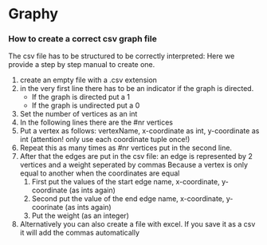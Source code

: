 # Graphy

### How to create a correct csv graph file
The csv file has to be structured to be 
correctly interpreted: Here we provide a step by step
manual to create one. 

1. create an empty file with a .csv extension
2. in the very first line there has to be an indicator
if the graph is directed. 
   - If the graph is directed put a 1
   - If the graph is undirected put a 0
3. Set the number of vertices as an int
4. In the following lines there are the #nr vertices 
5. Put a vertex as follows: vertexName, x-coordinate as int, y-coordinate as int (attention! only use each coordinate tuple once!)
6. Repeat this as many times as #nr vertices put in the second line. 
7. After that the edges are put in the csv file: an edge is represented by 2 vertices and a weight seperated by commas
Because a vertex is only equal to another when the coordinates are equal
    1. First put the values of the start edge name, x-coordinate, y-coordinate (as ints again)
    2. Second put the value of the end edge name, x-coordinate, y-coorinate (as ints again)
    3. Put the weight (as an integer)
8. Alternatively you can also create a file with
excel. If you save it as a csv it will add the commas automatically
   

